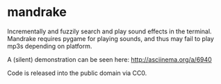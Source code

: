 mandrake
========

Incrementally and fuzzily search and play sound effects in the terminal.  
Mandrake requires pygame for playing sounds, and thus may fail to play mp3s depending on platform.

A (silent) demonstration can be seen here: http://asciinema.org/a/6940

Code is released into the public domain via CC0.
